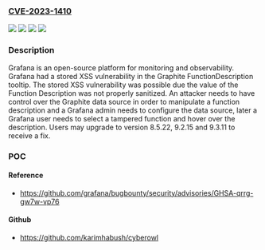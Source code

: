 ### [CVE-2023-1410](https://cve.mitre.org/cgi-bin/cvename.cgi?name=CVE-2023-1410)
![](https://img.shields.io/static/v1?label=Product&message=Grafana%20Enterprise&color=blue)
![](https://img.shields.io/static/v1?label=Product&message=Grafana&color=blue)
![](https://img.shields.io/static/v1?label=Version&message=8.0.0%3C%208.5.22%20&color=brighgreen)
![](https://img.shields.io/static/v1?label=Vulnerability&message=CWE-79&color=brighgreen)

### Description

Grafana is an open-source platform for monitoring and observability. Grafana had a stored XSS vulnerability in the Graphite FunctionDescription tooltip. The stored XSS vulnerability was possible due the value of the Function Description was not properly sanitized. An attacker needs to have control over the Graphite data source in order to manipulate a function description and a Grafana admin needs to configure the data source, later a Grafana user needs to select a tampered function and hover over the description. Users may upgrade to version 8.5.22, 9.2.15 and 9.3.11 to receive a fix.

### POC

#### Reference
- https://github.com/grafana/bugbounty/security/advisories/GHSA-qrrg-gw7w-vp76

#### Github
- https://github.com/karimhabush/cyberowl

